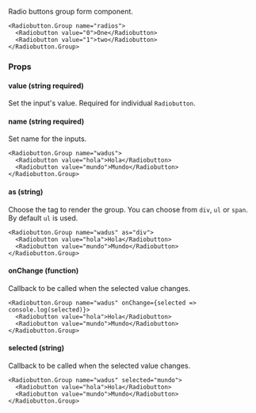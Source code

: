Radio buttons group form component.

```react
<Radiobutton.Group name="radios">
  <Radiobutton value="0">One</Radiobutton>
  <Radiobutton value="1">two</Radiobutton>
</Radiobutton.Group>
```

### Props

#### **value** (string required)

Set the input's value. Required for individual `Radiobutton`.

#### **name** (string required)

Set name for the inputs.

```react
<Radiobutton.Group name="wadus">
  <Radiobutton value="hola">Hola</Radiobutton>
  <Radiobutton value="mundo">Mundo</Radiobutton>
</Radiobutton.Group>
```

#### **as** (string)

Choose the tag to render the group. You can choose from `div`, `ul` or `span`. By default `ul` is used.

```react
<Radiobutton.Group name="wadus" as="div">
  <Radiobutton value="hola">Hola</Radiobutton>
  <Radiobutton value="mundo">Mundo</Radiobutton>
</Radiobutton.Group>
```

#### **onChange** (function)

Callback to be called when the selected value changes.

```react
<Radiobutton.Group name="wadus" onChange={selected => console.log(selected)}>
  <Radiobutton value="hola">Hola</Radiobutton>
  <Radiobutton value="mundo">Mundo</Radiobutton>
</Radiobutton.Group>
```

#### **selected** (string)

Callback to be called when the selected value changes.

```react
<Radiobutton.Group name="wadus" selected="mundo">
  <Radiobutton value="hola">Hola</Radiobutton>
  <Radiobutton value="mundo">Mundo</Radiobutton>
</Radiobutton.Group>
```

